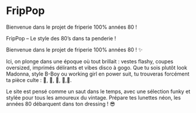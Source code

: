 # FripPop
Bienvenue dans le projet de friperie 100% années 80 !

FripPop – Le style des 80’s dans ta penderie !

Bienvenue dans le projet de friperie 100% années 80 ! ✨

Ici, on plonge dans une époque où tout brillait : vestes flashy, coupes oversized, imprimés délirants et vibes disco à gogo. Que tu sois plutôt look Madonna, style B-Boy ou working girl en power suit, tu trouveras forcément ta pièce culte : 👗, 👖, 👚, 👙,👠.

Le site est pensé comme un saut dans le temps, avec une sélection funky et stylée pour tous les amoureux du vintage. Prépare tes lunettes néon, les années 80 débarquent dans ton dressing ! 😎
